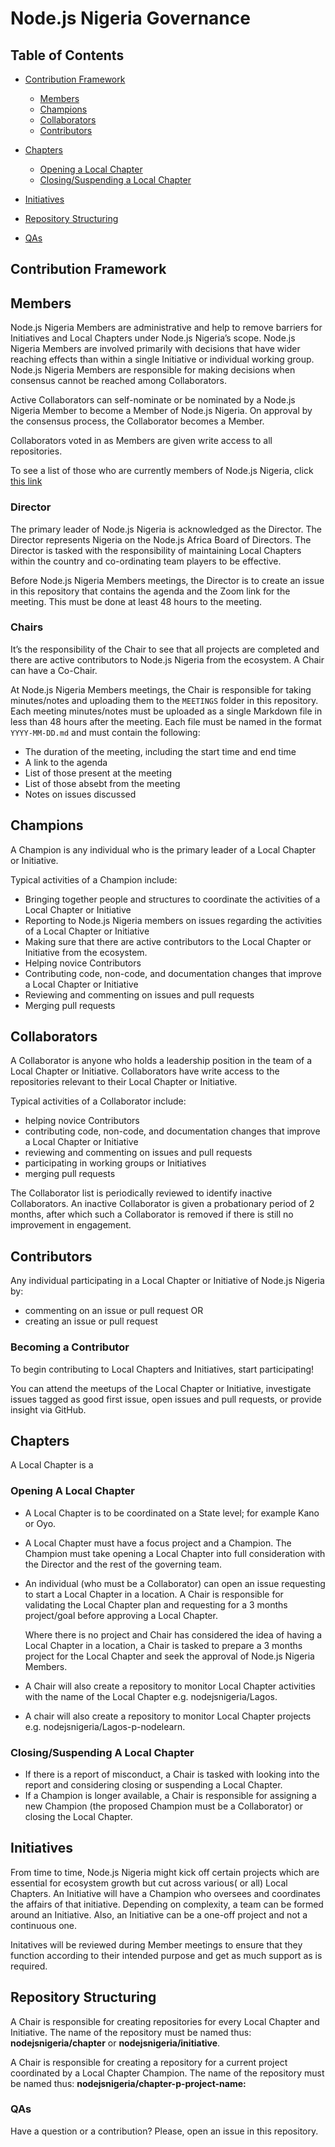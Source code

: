 # Node.js Nigeria Governance

## Table of Contents

-    [Contribution Framework](#contribution-framework)
        -    [Members](#members)
        -    [Champions](#champions)
        -    [Collaborators](#collaborators)
        -    [Contributors](#contributors)

-    [Chapters](#chapters)
        -   [Opening a Local Chapter](#opening-a-local-chapter)
        -   [Closing/Suspending a Local Chapter](#closing/suspending-a-local-chapter)

-    [Initiatives](#initiatives)

-    [Repository Structuring](#repository-structuring)

-   [QAs](#qas)


## Contribution Framework

## Members

Node.js Nigeria Members are administrative and help to remove barriers for Initiatives and Local Chapters under Node.js Nigeria’s scope. Node.js Nigeria Members are involved primarily with decisions that have wider reaching effects than within a single Initiative or individual working group. Node.js Nigeria Members are responsible for making decisions when consensus cannot be reached among Collaborators.

Active Collaborators can self-nominate or be nominated by a Node.js Nigeria Member to become a Member of Node.js Nigeria. On approval by the consensus process, the Collaborator becomes a Member.

Collaborators voted in as Members are given write access to all repositories.

To see a list of those who are currently members of Node.js Nigeria, click [this link](https://github.com/nodejsnigeria/admin/blob/master/members.md)

### Director

The primary leader of Node.js Nigeria is acknowledged as the Director. The Director represents Nigeria on the Node.js Africa Board of Directors. The Director is tasked with the responsibility of maintaining Local Chapters within the country and co-ordinating team players to be effective.

Before Node.js Nigeria Members meetings, the Director is to create an issue in this repository that contains the agenda and the Zoom link for the meeting. This must be done at least 48 hours to the meeting.

### Chairs

It’s the responsibility of the Chair to see that all projects are completed and there are active contributors to Node.js Nigeria from the ecosystem.  A Chair can have a Co-Chair.

At Node.js Nigeria Members meetings, the Chair is responsible for taking minutes/notes and uploading them to the `MEETINGS` folder in this repository. Each meeting minutes/notes must be uploaded as a single Markdown file in less than 48 hours after the meeting. Each file must be named in the format `YYYY-MM-DD.md` and must contain the following:

-    The duration of the meeting, including the start time and end time
-    A link to the agenda
-    List of those present at the meeting
-    List of those absebt from the meeting
-    Notes on issues discussed


## Champions

A Champion is any individual who is the primary leader of a Local Chapter or Initiative.

Typical activities of a Champion include:

-    Bringing together people and structures to coordinate the activities of a Local Chapter or Initiative
-    Reporting to Node.js Nigeria members on issues regarding the activities of a Local Chapter or Initiative
-    Making sure that there are active contributors to the Local Chapter or Initiative from the ecosystem.
-    Helping novice Contributors
-    Contributing code, non-code, and documentation changes that improve a Local Chapter or Initiative
-    Reviewing and commenting on issues and pull requests
-    Merging pull requests

## Collaborators

A Collaborator is anyone who holds a leadership position in the team of a Local Chapter or Initiative. Collaborators have write access to the repositories relevant to their Local Chapter or Initiative.

Typical activities of a Collaborator include:

-    helping novice Contributors
-    contributing code, non-code, and documentation changes that improve a Local Chapter or Initiative
-    reviewing and commenting on issues and pull requests
-    participating in working groups or Initiatives
-    merging pull requests

The Collaborator list is periodically reviewed to identify inactive Collaborators. An inactive Collaborator is given a probationary period of 2 months, after which such a Collaborator is removed if there is still no improvement in engagement.

## Contributors

Any individual participating in a Local Chapter or Initiative of Node.js Nigeria by:

- commenting on an issue or pull request OR
- creating an issue or pull request

### Becoming a Contributor

To begin contributing to Local Chapters and Initiatives, start participating!

You can attend the meetups of the Local Chapter or Initiative, investigate issues tagged as good first issue, open issues and pull requests, or provide insight via GitHub.


## Chapters

A Local Chapter is a

### Opening A Local Chapter
-    A Local Chapter is to be coordinated on a State level; for example Kano or Oyo.
-    A Local Chapter must have a focus project and a Champion. The Champion must take opening a Local Chapter into full consideration with the Director and the rest of the governing team.
-    An individual (who must be a Collaborator) can open an issue requesting to start a Local Chapter in a location. A Chair is responsible for validating the Local Chapter plan and requesting for a 3 months project/goal before approving a Local Chapter.

        Where there is no project and Chair has considered the idea of having a Local Chapter in a location, a Chair is tasked to prepare a 3 months project for the Local Chapter and seek the approval of Node.js Nigeria Members.

-    A Chair will also create a repository to monitor Local Chapter activities with the name of the Local Chapter e.g. nodejsnigeria/Lagos.
-    A chair will also create a repository to monitor Local Chapter projects e.g. nodejsnigeria/Lagos-p-nodelearn.

### Closing/Suspending A Local Chapter
-    If there is a report of misconduct, a Chair is tasked with looking into the report and considering closing or suspending a Local Chapter.
-    If a Champion is longer available, a Chair is responsible for assigning a new Champion (the proposed Champion must be a Collaborator) or closing the Local Chapter.

## Initiatives
From time to time, Node.js Nigeria might kick off certain projects which are essential for ecosystem growth but cut across various( or all) Local Chapters. An Initiative will have a Champion who oversees and coordinates the affairs of that initiative. Depending on complexity, a team can be formed around an Initiative. Also, an Initiative can be a one-off project and not a continuous one.

Initatives will be reviewed during Member meetings to ensure that they function according to their intended purpose and get as much support as is required.

## Repository Structuring

A Chair is responsible for creating repositories for every Local Chapter and Initiative. The name of the repository must be named thus: **nodejsnigeria/chapter** or **nodejsnigeria/initiative**.

A Chair is responsible for creating a repository for a current project coordinated by a Local Chapter Champion. The name of the repository must be named thus: **nodejsnigeria/chapter-p-project-name:**

### QAs

Have a question or a contribution? Please, open an issue in this repository.
